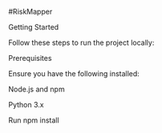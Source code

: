 #RiskMapper

Getting Started

Follow these steps to run the project locally:

Prerequisites

Ensure you have the following installed:

Node.js and npm

Python 3.x

Run npm install
